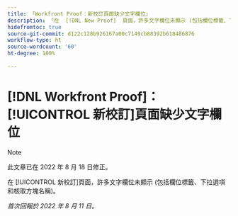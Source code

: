 ```yaml
---
title: 「Workfront Proof：新校訂頁面缺少文字欄位」
description: 「在  [!DNL New Proof]  頁面，許多文字欄位未顯示 (包括欄位標籤、下拉選項和核取方塊名稱)。」
hidefromtoc: true
source-git-commit: d122c128b926167a00c7149cb88392b618486876
workflow-type: ht
source-wordcount: '60'
ht-degree: 100%

---
```



# [!DNL Workfront Proof]：[!UICONTROL 新校訂]頁面缺少文字欄位

>[!NOTE]
>
>此文章已在 2022 年 8 月 18 日修正。

在 [!UICONTROL 新校訂]頁面，許多文字欄位未顯示 (包括欄位標籤、下拉選項和核取方塊名稱)。

_首次回報於 2022 年 8 月 11 日。_
